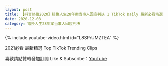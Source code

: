 ```yaml
---
layout: post
title: 【抖音熱搜2020】错换人生28年案当事人回应判决 1 TikTok Daily 最新必看精選合集2020 12 08
date: 2020-12-08
category: 错换人生28年案当事人回应判决
---
```


{% include youtube-video.html id="L8SPrUMZTEA" %}

2021必看 最新精選 Top TikTok Trending Clips

喜歡請點贊轉發加訂閱 Like & Subscribe：[YouTube](https://www.youtube.com/channel/UCAoR7VcanIPd04uEq_GIylA/videos)

